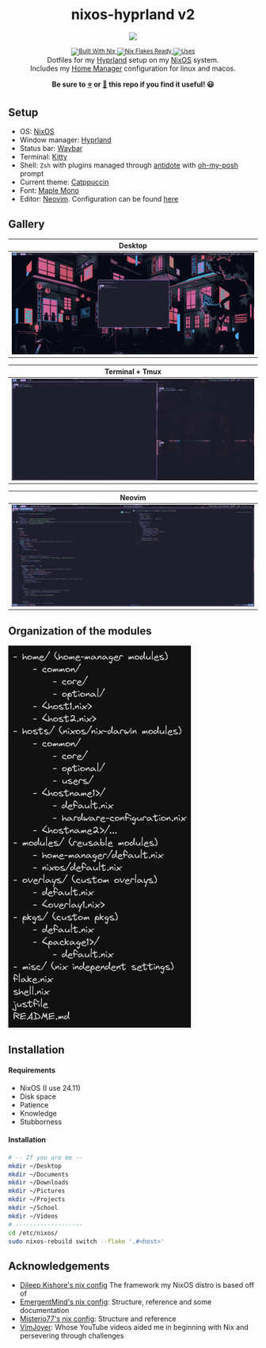 <!-- markdownlint-disable -->
<h1 align="center">
    <a name="top" title="nixos-hyprland">
        nixos-hyprland v2
    </a>
</h1>
<div align="center">
    <sup>
        <a href="https://nixos.org"><img src="https://avatars.githubusercontent.com/u/487568?s=200&v=4"></a>
    </sup>
        <br/>
        <sub>
            <a href="https://nixos.org/manual/nix/stable/language/index.html" target="_blank">
            <img alt="Built With Nix" src="https://img.shields.io/static/v1?logoColor=d8dee9&label=Built%20With&labelColor=5e81ac&message=Nix&color=d8dee9&style=for-the-badge">
            </a>
            <a href="https://nixos.wiki/wiki/Flakes" target="_blank">
            <img alt="Nix Flakes Ready" src="https://img.shields.io/static/v1?logo=nixos&logoColor=d8dee9&label=Nix%20Flakes&labelColor=5e81ac&message=Ready&color=d8dee9&style=for-the-badge">
            </a>
            <a href="https://github.com/nix-community/home-manager" target="_blank">
            <img alt="Uses" src="https://img.shields.io/static/v1?logo=nixos&logoColor=d8dee9&label=Uses&labelColor=5e81ac&message=Home Manager&color=d8dee9&style=for-the-badge">
            </a>
        </sub>
    </div>
</div>

<div align="center">
    Dotfiles for my <a href="https://hyprland.org">Hyprland</a> setup on my <a href="https://nixos.org">NixOS</a> system.
    <br/>
    Includes my <a href="https://github.com/nix-community/home-manager" >Home Manager</a> configuration for linux and macos.
    <p><strong>Be sure to <a href="#" title="star">⭐️</a> or <a href="#" title="fork">🔱</a> this repo if you find it useful! 😃</strong></p>
</div>
<!-- markdownlint-restore -->

## Setup

- OS: [NixOS](https://nixos.org)
- Window manager: [Hyprland](https://hyprland.org)
- Status bar: [Waybar](https://github.com/Alexays/Waybar)
- Terminal: [Kitty](https://sw.kovidgoyal.net/kitty/)
- Shell: `Zsh` with plugins managed through [antidote](https://github.com/mattmc3/antidote) with [oh-my-posh](https://ohmyposh.dev/) prompt
- Current theme: [Catppuccin](https://catppuccin.com/)
- Font: [Maple Mono](https://github.com/subframe7536/maple-font)
- Editor: [Neovim](https://neovim.io). Configuration can be found [here](https://github.com/dileep-kishore/neovim)

## Gallery

|             Desktop              |
| :------------------------------: |
| ![desktop](./assets/desktop.png) |

|              Terminal + Tmux              |
| :---------------------------------------: |
| ![terminals_tmux](./assets/terminals.png) |

|             Neovim             |
| :----------------------------: |
| ![neovim](./assets/neovim.png) |

## Organization of the modules

![directory-structure](./assets/directory_structure.png)

## Installation

#### Requirements

- NixOS (I use 24.11)
- Disk space
- Patience
- Knowledge
- Stubborness

#### Installation 
```sh
# -- If you are me --
mkdir ~/Desktop
mkdir ~/Documents
mkdir ~/Downloads
mkdir ~/Pictures
mkdir ~/Projects
mkdir ~/School
mkdir ~/Videos
# -------------------
cd /etc/nixos/
sudo nixos-rebuild switch --flake '.#<host>'
```
## Acknowledgements

- [Dileep Kishore's nix config](https://github.com/dileep-kishore/nixos-hyprland) The framework my NixOS distro is based off of
- [EmergentMind's nix config](https://github.com/EmergentMind/nix-config): Structure, reference and some documentation
- [Misterio77's nix config](https://github.com/Misterio77/nix-config): Structure and reference
- [VimJoyer](https://github.com/vimjoyer): Whose YouTube videos aided me in beginning with Nix and persevering through challenges
